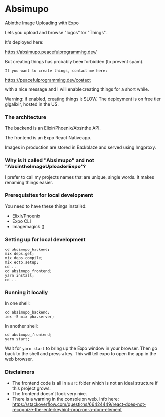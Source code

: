 # Absimupo

Abinthe Image Uploading with Expo

Lets you upload and browse "logos" for "Things".

It's deployed here:

https://absimupo.peacefulprogramming.dev/

But creating things has probably been forbidden (to prevent spam).

    If you want to create things, contact me here: 

https://peacefulprogramming.dev/contact

with a nice message and I will enable creating things for a short while.

Warning: if enabled, creating things is SLOW. The deployment is on free tier gigalixir, hosted in the US.

### The architecture

The backend is an Elixir/Phoenix/Absinthe API.

The frontend is an Expo React Native app.

Images in production are stored in Backblaze and served using Imgproxy.


### Why is it called "Absimupo" and not "AbsintheImageUploaderExpo"?

I prefer to call my projects names that are unique, single words.
It makes renaming things easier.


### Prerequisites for local development

You need to have these things installed:

- Elixir/Phoenix
- Expo CLI
- Imagemagick ()

### Setting up for local development

```
cd absimupo_backend;
mix deps.get;
mix deps.compile;
mix ecto.setup;
cd ..
cd absimupo_frontend;
yarn install;
cd ..
```

### Running it locally

In one shell:

```
cd absimupo_backend;
iex -S mix phx.server;
```

In another shell:

```
cd absimupo_frontend;
yarn start;
```

Wait for `yarn start` to bring up the Expo window in your browser. Then go back to the shell and press `w` key. This will tell expo to open the app in the web browser.


### Disclaimers

- The frontend code is all in a `src` folder which is not an ideal structure if this project grows.
- The frontend doesn't look very nice.
- There is a warning in the console on web. Info here: https://stackoverflow.com/questions/66424449/react-does-not-recognize-the-enterkeyhint-prop-on-a-dom-element

